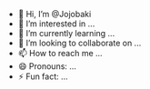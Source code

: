 - 👋 Hi, I’m @Jojobaki
- 👀 I’m interested in ...
- 🌱 I’m currently learning ...
- 💞️ I’m looking to collaborate on ...
- 📫 How to reach me ...
- 😄 Pronouns: ...
- ⚡ Fun fact: ...

<!---
Jojobaki/Jojobaki is a ✨ special ✨ repository because its `README.md` (this file) appears on your GitHub profile.
You can click the Preview link to take a look at your changes.
--->
